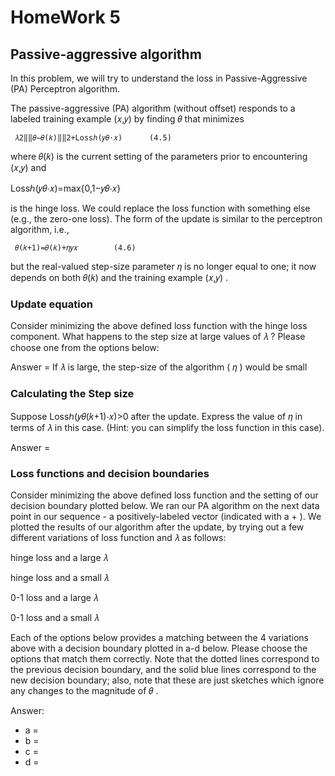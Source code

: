 # HomeWork 5

## Passive-aggressive algorithm


In this problem, we will try to understand the loss in Passive-Aggressive (PA) Perceptron algorithm.

The passive-aggressive (PA) algorithm (without offset) responds to a labeled training example  (𝑥,𝑦)  by finding  𝜃  that minimizes

 	 𝜆2‖‖𝜃−𝜃(𝑘)‖‖2+Lossℎ(𝑦𝜃⋅𝑥) 	 	(4.5)
where  𝜃(𝑘)  is the current setting of the parameters prior to encountering  (𝑥,𝑦)  and

Lossℎ(𝑦𝜃⋅𝑥)=max{0,1−𝑦𝜃⋅𝑥} 
 
is the hinge loss. We could replace the loss function with something else (e.g., the zero-one loss). The form of the update is similar to the perceptron algorithm, i.e.,

 	 𝜃(𝑘+1)=𝜃(𝑘)+𝜂𝑦𝑥 	 	(4.6)
but the real-valued step-size parameter  𝜂  is no longer equal to one; it now depends on both  𝜃(𝑘)  and the training example  (𝑥,𝑦) .


### Update equation

Consider minimizing the above defined loss function with the hinge loss component.
What happens to the step size at large values of  𝜆 ? Please choose one from the options below:

Answer = If  𝜆  is large, the step-size of the algorithm ( 𝜂 ) would be small


### Calculating the Step size

Suppose  Lossℎ(𝑦𝜃(𝑘+1)⋅𝑥)>0  after the update. Express the value of  𝜂  in terms of  𝜆  in this case. (Hint: you can simplify the loss function in this case).

Answer = 


### Loss functions and decision boundaries

Consider minimizing the above defined loss function and the setting of our decision boundary plotted below. We ran our PA algorithm on the next data point in our sequence - a positively-labeled vector (indicated with a  + ). We plotted the results of our algorithm after the update, by trying out a few different variations of loss function and  𝜆  as follows:

hinge loss and a large  𝜆 

hinge loss and a small  𝜆 

0-1 loss and a large  𝜆 

0-1 loss and a small  𝜆 

Each of the options below provides a matching between the 4 variations above with a decision boundary plotted in a-d below. Please choose the options that match them correctly. Note that the dotted lines correspond to the previous decision boundary, and the solid blue lines correspond to the new decision boundary; also, note that these are just sketches which ignore any changes to the magnitude of  𝜃 .

Answer:
* a = 
* b = 
* c = 
* d = 
